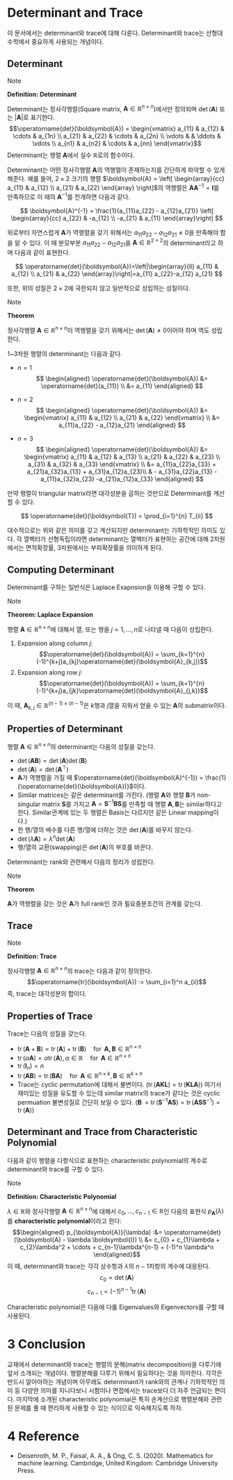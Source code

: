 # Determinant and Trace

이 문서에서는 determinant와 trace에 대해 다룬다. Determinant와 trace는 선형대수학에서 중요하게 사용되는 개념이다.

## Determinant 

> [!NOTE]
> **Definition: Determinant**
> 
> Determinant는 정사각행렬(Square matrix, $\boldsymbol{A} \in \mathbb{R}^{n \times n}$)에서만 정의되며 $\operatorname{det}(\boldsymbol{A})$ 또는 $\lvert \boldsymbol{A} \rvert$로 표기한다. 
> $$\operatorname{det}(\boldsymbol{A}) = \begin{vmatrix} a_{11} & a_{12} & \cdots & a_{1n} \\ a_{21} & a_{22} & \cdots & a_{2n} \\ \vdots & & \ddots & \vdots \\ a_{n1} & a_{n2} & \cdots & a_{nn} \end{vmatrix}$$
> Determinant는 행렬 $\boldsymbol{A}$에서 실수 $\mathbb{R}$로의 함수이다.

Determinant는 어떤 정사각행렬 $\boldsymbol{A}$의 역행렬이 존재하는지를 간단하게 파악할 수 있게 해준다. 예를 들어, $2 \times 2$ 크기의 행렬 $\boldsymbol{A} = \left[ \begin{array}{cc} a_{11} & a_{12} \\ a_{21} & a_{22} \end{array} \right]$의 역행렬은 $\boldsymbol{A} \boldsymbol{A}^{-1} = \boldsymbol{I}$를 만족하므로 이 때의 $\boldsymbol{A}^{-1}$를 전개하면 다음과 같다.

$$
\boldsymbol{A}^{-1} = \frac{1}{a_{11}a_{22} - a_{12}a_{21}}
\left[
\begin{array}{cc}
a_{22} & -a_{12} \\
-a_{21} & a_{11}
\end{array}\right]
$$

위로부터 자연스럽게 $\boldsymbol{A}$가 역행렬을 갖기 위해서는 $a_{11}a_{22} - a_{12}a_{21} \neq 0$을 만족해야 함을 알 수 있다. 이 때 분모부분 $a_{11}a_{22} - a_{12}a_{21}$을 $\boldsymbol{A} \in \mathbb{R}^{2 \times 2}$의 determinant라고 하며 다음과 같이 표현한다.

$$
\operatorname{det}(\boldsymbol{A})=\left|\begin{array}{ll}
a_{11} & a_{12} \\
a_{21} & a_{22}
\end{array}\right|=a_{11} a_{22}-a_{12} a_{21}
$$

또한, 위의 성질은 $2 \times 2$에 국한되지 않고 일반적으로 성립하는 성질이다.

> [!NOTE]
> **Theorem**
> 
> 정사각행렬 $\boldsymbol{A} \in \mathbb{R}^{n \times n}$이 역행렬을 갖기 위해서는 $\operatorname{det}(\boldsymbol{A}) \neq 0$이어야 하며 역도 성립한다.

1~3차원 행렬의 determinant는 다음과 같다.

* $n=1$
  $$
  \begin{aligned}
  \operatorname{det}(\boldsymbol{A}) &= \operatorname{det}(a_{11}) \\
  &= a_{11}
  \end{aligned}
  $$

* $n=2$
  $$
  \begin{aligned}
  \operatorname{det}(\boldsymbol{A}) &=
  \begin{vmatrix}
  a_{11} & a_{12} \\
  a_{21} & a_{22}
  \end{vmatrix} \\
  &= a_{11}a_{22} - a_{12}a_{21}
  \end{aligned}
  $$

* $n=3$
  $$
  \begin{aligned}
  \operatorname{det}(\boldsymbol{A}) &= 
  \begin{vmatrix}
  a_{11} & a_{12} & a_{13} \\
  a_{21} & a_{22} & a_{23} \\
  a_{31} & a_{32} & a_{33}
  \end{vmatrix} \\
  &= a_{11}a_{22}a_{33} + a_{21}a_{32}a_{13} + a_{31}a_{12}a_{23}\\
  & - a_{31}a_{22}a_{13} - a_{11}a_{32}a_{23} -a_{21}a_{12}a_{33}
  \end{aligned} 
  $$

만약 행렬이 triangular matrix라면 대각성분을 곱하는 것만으로 Determinant를 계산할 수 있다.

$$
\operatorname{det}(\boldsymbol{T}) = \prod_{i=1}^{n} T_{ii}
$$

대수적으로는 위와 같은 의미를 갖고 계산되지만 determinant는 기하학적인 의미도 있다. 각 열벡터가 선형독립이라면 determinant는 열벡터가 표현하는 공간에 대해 2차원에서는 면적확장률, 3차원에서는 부피확장률을 의미하게 된다.

## Computing Determinant

Determinant를 구하는 일반식은 Laplace Exapnsion을 이용해 구할 수 있다.

> [!NOTE]
> **Theorem: Laplace Expansion**
>
> 행렬 $\boldsymbol{A} \in \mathbb{R}^{n \times n}$에 대해서 열, 또는 행을 $j = 1, \ldots, n$로 나타낼 때 다음이 성립한다.
> 1. Expansion along column $j$:
>   $$\operatorname{det}(\boldsymbol{A}) = \sum_{k=1}^{n} (-1)^{k+j}a_{kj}\operatorname{det}(\boldsymbol{A}_{k,j})$$
> 2. Expansion along row $j$:
>   $$\operatorname{det}(\boldsymbol{A}) = \sum_{k=1}^{n} (-1)^{k+j}a_{jk}\operatorname{det}(\boldsymbol{A}_{j,k})$$
> 
> 이 때, $\boldsymbol{A}_{k, j} \in \mathbb{R}^{(n-1) \times (n-1)}$은 $k$행과 $j$열을 지워서 얻을 수 있는 $\boldsymbol{A}$의 submatrix이다.

## Properties of Determinant

행렬 $\boldsymbol{A} \in \mathbb{R}^{n \times n}$의 determinant는 다음의 성질을 갖는다.

* $\operatorname{det}(\boldsymbol{AB}) = \operatorname{det}(\boldsymbol{A})\operatorname{det}(\boldsymbol{B})$
* $\operatorname{det}(\boldsymbol{A}) = \operatorname{det}(\boldsymbol{A}^\top)$
* $\boldsymbol{A}$가 역행렬을 가질 때 $\operatorname{det}(\boldsymbol{A}^{-1}) = \frac{1}{\operatorname{det}(\boldsymbol{A})}$이다.
* Similar matrices는 같은 determinant를 가진다. (행렬 $\boldsymbol{A}$와 행렬 $\boldsymbol{B}$가 non-singular matrix $\boldsymbol{S}$를 가지고 $\boldsymbol{A} = \boldsymbol{S}^{-1}\boldsymbol{BS}$를 만족할 때 행렬 $\boldsymbol{A}, \boldsymbol{B}$는 similar하다고 한다. Similar관계에 있는 두 행렬은 Basis는 다르지만 같은 Linear mapping이다.)
* 한 행/열의 배수를 다른 행/열에 더하는 것은 $\operatorname{det}(\boldsymbol{A})$를 바꾸지 않는다.
* $\operatorname{det}(\lambda\boldsymbol{A}) = \lambda^n \operatorname{det}(\boldsymbol{A})$
* 행/열의 교환(swapping)은 $\operatorname{det}(\boldsymbol{A})$의 부호를 바꾼다.

Determinant는 rank와 관련해서 다음의 정리가 성립한다.

> [!NOTE]
> **Theorem**
>
> $\boldsymbol{A}$가 역행렬을 갖는 것은 $\boldsymbol{A}$가 full rank인 것과 필요충분조건의 관계를 갖는다.

## Trace

> [!NOTE]
> **Definition: Trace**
>
> 정사각행렬 $\boldsymbol{A} \in \mathbb{R}^{n \times n}$의 trace는 다음과 같이 정의한다.
> $$\operatorname{tr}(\boldsymbol{A}) := \sum_{i=1}^n a_{ii}$$
> 즉, trace는 대각성분의 합이다.

## Properties of Trace

Trace는 다음의 성질을 갖는다.

* $\operatorname{tr}(\boldsymbol{A} + \boldsymbol{B}) = \operatorname{tr}(\boldsymbol{A}) + \operatorname{tr}(\boldsymbol{B}) \quad \operatorname{for} \ \boldsymbol{A, B} \in \mathbb{R}^{n \times n}$
* $\operatorname{tr}(\alpha\boldsymbol{A}) = \alpha \operatorname{tr}(\boldsymbol{A}), \alpha \in \mathbb{R} \quad \operatorname{for} \ \boldsymbol{A} \in \mathbb{R}^{n \times n}$
* $\operatorname{tr}(\boldsymbol{I}_n) = n$
* $\operatorname{tr}(\boldsymbol{AB}) = \operatorname{tr}(\boldsymbol{BA}) \quad \operatorname{for} \ \boldsymbol{A} \in \mathbb{R}^{n \times k}, \boldsymbol{B} \in \mathbb{R}^{k \times n}$
* Trace는 cyclic permutation에 대해서 불변이다. $(\operatorname{tr}(\boldsymbol{AKL}) = \operatorname{tr}(\boldsymbol{KLA}))$ 여기서 재미있는 성질을 유도할 수 있는데 similar matrix의 trace가 같다는 것은 cyclic permuation 불변성질로 간단히 보일 수 있다. $(\operatorname{\boldsymbol{B}} = \operatorname{tr}(\boldsymbol{S}^{-1} \boldsymbol{A} \boldsymbol{S}) = \operatorname{tr}(\boldsymbol{AS}\boldsymbol{S}^{-1}) = \operatorname{tr}(\boldsymbol{A}))$

## Determinant and Trace from Characteristic Polynomial

다음과 같이 행렬을 다항식으로 표현하는 characteristic polynomial의 계수로 determinant와 trace를 구할 수 있다.

> [!NOTE]
> **Definition: Characteristic Polynomial**
>
> $\lambda \in \mathbb{R}$와 정사각행렬 $\boldsymbol{A} \in \mathbb{R}^{n \times n}$에 대해서 $c_0, \ldots, c_{n-1} \in \mathbb{R}$인 다음의 표현식 $p_{\boldsymbol{A}}(\lambda)$를 **characteristic polynomial**이라고 한다:
> $$\begin{aligned}
  p_{\boldsymbol{A}}(\lambda) :&= \operatorname{det}(\boldsymbol{A} - \lambda \boldsymbol{I}) \\
  &= c_{0} + c_{1}\lambda + c_{2}\lambda^2 + \cdots + c_{n-1}\lambda^{n-1} + (-1)^n \lambda^n
  \end{aligned}$$
> 이 때, determinant와 trace는 각각 상수항과 $\lambda$의 $n-1$차항의 계수에 대응된다.
> $$c_{0} = \operatorname{det}(\boldsymbol{A})$$
> $$c_{n-1} = (-1)^{n-1}\operatorname{tr}(\boldsymbol{A})$$

Characteristic polynomial은 다음에 다룰 Eigenvalues와 Eigenvectors를 구할 때 사용된다.

# 3 Conclusion

교재에서 determinant와 trace는 행렬의 분해(matrix decomposition)을 다루기에 앞서 소개되는 개념이다. 행렬분해를 다루기 위해서 필요하다는 것을 의미한다. 각각은 반드시 알아야하는 개념이며 아무래도 determinant가 rank와의 관계나 기하학적인 의미 등 다양한 의미를 지니다보니 시험이나 면접에서는 trace보다 더 자주 언급되는 편이다. 마지막에 소개된 characteristic polynomial은 특히 손계산으로 행렬분해와 관련된 문제를 풀 때 편리하게 사용할 수 있는 식이므로 익숙해지도록 하자.

# 4 Reference

* Deisenroth, M. P., Faisal, A. A., & Ong, C. S. (2020). Mathematics for machine learning. Cambridge, United Kingdom: Cambridge University Press.

